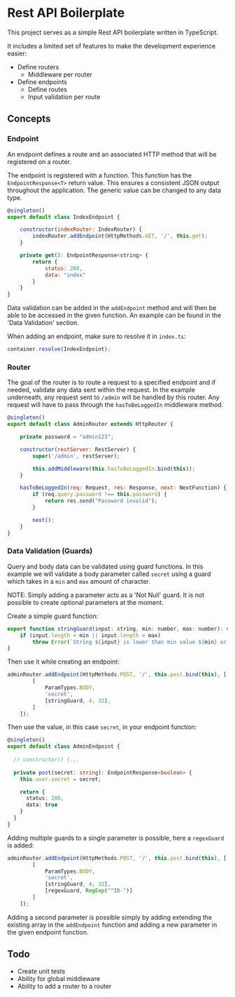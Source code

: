 # Rest API Boilerplate

This project serves as a simple Rest API boilerplate written in TypeScript. 

It includes a limited set of features to make the development experience easier:

- Define routers
  - Middleware per router
- Define endpoints
  - Define routes
  - Input validation per route

## Concepts

### Endpoint

An endpoint defines a route and an associated HTTP method that will be registered on a router.

The endpoint is registered with a function. This function has the `EndpointResponse<T>` return value. 
This ensures a consistent JSON output throughout the application. The generic value can be changed to any data type.

```javascript
@singleton()
export default class IndexEndpoint {

    constructor(indexRouter: IndexRouter) {
        indexRouter.addEndpoint(HttpMethods.GET, '/', this.get);
    }

    private get(): EndpointResponse<string> {
        return {
            status: 200,
            data: "index"
        }
    }
}
```

Data validation can be added in the `addEndpoint` method and will then be able to be accessed in the given function. An example can be found in the 'Data Validation' section.

When adding an endpoint, make sure to resolve it in `index.ts`:

```javascript
container.resolve(IndexEndpoint);
```


### Router
The goal of the router is to route a request to a specified endpoint and if needed, validate any data sent within the request.
In the example underneath, any request sent to `/admin` will be handled by this router. Any request will have to pass through the `hasToBeLoggedIn` middleware method.

```javascript
@singleton()
export default class AdminRouter extends HttpRouter {

    private password = "admin123";

    constructor(restServer: RestServer) {
        super('/admin', restServer);

        this.addMiddleware(this.hasToBeLoggedIn.bind(this));
    }

    hasToBeLoggedIn(req: Request, res: Response, next: NextFunction) {
        if (req.query.password !== this.password) {
            return res.send("Password invalid");
        }

        next();
    }
}
```
### Data Validation (Guards)

Query and body data can be validated using guard functions. 
In this example we will validate a body parameter called `secret` using a guard which takes in a `min` and `max` amount of character.

NOTE: Simply adding a parameter acts as a 'Not Null' guard. It is not possible to create optional parameters at the moment.

Create a simple guard function:

```javascript
export function stringGuard(input: string, min: number, max: number): void {
    if (input.length < min || input.length > max)
        throw Error(`String ${input} is lower than min value ${min} or exceeds max value ${max}`);
}
```

Then use it while creating an endpoint:

```javascript
adminRouter.addEndpoint(HttpMethods.POST, '/', this.post.bind(this), [
        [
            ParamTypes.BODY, 
            'secret',
            [stringGuard, 4, 32],
        ]
    ]);
```

Then use the value, in this case `secret`, in your endpoint function:

```typescript
@singleton()
export default class AdminEndpoint {
    
  // constructor() {...
    
  private post(secret: string): EndpointResponse<boolean> {
    this.user.secret = secret;

    return {
      status: 200,
      data: true
    }
  }
}
```

Adding multiple guards to a single parameter is possible, here a `regexGuard` is added:

```javascript
adminRouter.addEndpoint(HttpMethods.POST, '/', this.post.bind(this), [
        [
            ParamTypes.BODY,
            'secret',
            [stringGuard, 4, 32],
            [regexGuard, RegExp("^ID-")]
        ]
    ]);
```

Adding a second parameter is possible simply by adding extending the existing array in the `addEndpoint` function and adding a new parameter in the given endpoint function.

## Todo

- Create unit tests
- Ability for global middleware
- Ability to add a router to a router